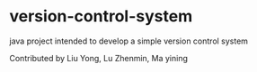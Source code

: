 # version-control-system
java project intended to develop a simple version control system

Contributed by Liu Yong, Lu Zhenmin, Ma yining
